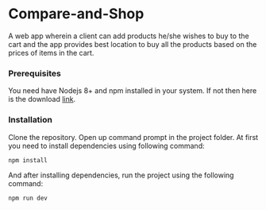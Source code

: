 # Compare-and-Shop
A web app wherein a client can add products he/she wishes to buy to the cart and the app provides best location to buy all the products based on the prices of items in the cart.

### Prerequisites

You need have Nodejs 8+ and npm installed in your system. If not then here is the download [link](https://nodejs.org/en/).

### Installation

Clone the repository. Open up command prompt in the project folder.
At first you need to install dependencies using following command:

    npm install
And after installing dependencies, run the project using the following command:

    npm run dev
